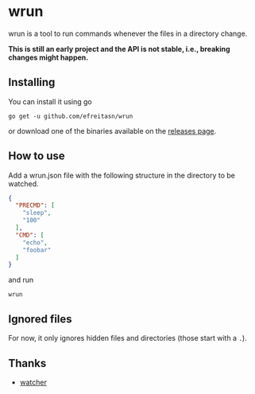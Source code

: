 # wrun
wrun is a tool to run commands whenever the files in a directory change.

**This is still an early project and the API is not stable, i.e., breaking changes might happen.**

## Installing
You can install it using go

```shell
go get -u github.com/efreitasn/wrun
```

or download one of the binaries available on the [releases page](https://github.com/efreitasn/wrun/releases).

## How to use
Add a wrun.json file with the following structure in the directory to be watched.

```json
{
  "PRECMD": [
    "sleep",
    "100"
  ],
  "CMD": [
    "echo",
    "foobar"
  ]
}
```

and run

```shell
wrun
```

## Ignored files
For now, it only ignores hidden files and directories (those start with a `.`).

## Thanks
* [watcher](https://github.com/radovskyb/watcher)